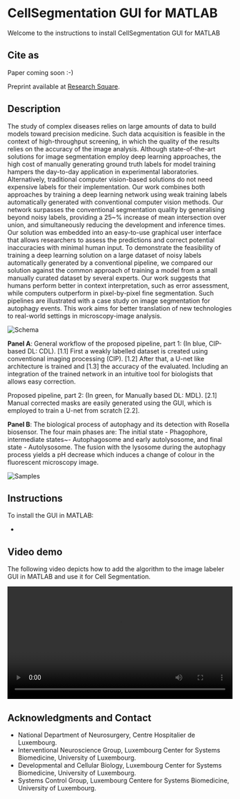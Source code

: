 # CellSegmentation GUI for MATLAB

Welcome to the instructions to install CellSegmentation GUI for MATLAB

## Cite as

Paper coming soon :-)

Preprint available at [Research Square](https://doi.org/10.21203/rs.3.rs-991404/v1).

## Description

The study of complex diseases relies on large amounts of data to build models toward precision medicine. Such data acquisition is feasible in the context of high-throughput screening, in which the quality of the results relies on the accuracy of the image analysis. Although state-of-the-art solutions for image segmentation employ deep learning approaches, the high cost of manually generating ground truth labels for model training hampers the day-to-day application in experimental laboratories. Alternatively, traditional computer vision-based solutions do not need expensive labels for their implementation. Our work combines both approaches by training a deep learning network using weak training labels automatically generated with conventional computer vision methods. Our network surpasses the conventional segmentation quality by generalising beyond noisy labels, providing a 25~\% increase of mean intersection over union, and simultaneously reducing the development and inference times. Our solution was embedded into an easy-to-use graphical user interface that allows researchers to assess the predictions and correct potential inaccuracies with minimal human input. To demonstrate the feasibility of training a deep learning solution on a large dataset of noisy labels automatically generated by a conventional pipeline, we compared our solution against the common approach of training a model from a small manually curated dataset by several experts. Our work suggests that humans perform better in context interpretation, such as error assessment, while computers outperform in pixel-by-pixel fine segmentation. Such pipelines are illustrated with a case study on image segmentation for autophagy events. This work aims for better translation of new technologies to real-world settings in microscopy-image analysis.

![Schema](https://beatrizgsc.github.io/CellSegmentation/figure_1_f.png)

**Panel A**: General workflow of the proposed pipeline, part 1: (In blue, CIP-based DL: CDL). [1.1] First a weakly labelled dataset is created using conventional imaging processing (CIP). [1.2] After that, a U-net like architecture is trained and [1.3] the accuracy of the evaluated. Including an integration of the trained network in an intuitive tool for biologists that allows easy correction. 

Proposed pipeline, part 2: (In green, for Manually based DL: MDL). [2.1] Manual corrected masks are easily generated using the GUI, which is employed to train a U-net from scratch [2.2]. 

**Panel B**: The biological process of autophagy and its detection with Rosella biosensor. The four main phases are: The initial state - Phagophore, intermediate states~- Autophagosome and early autolysosome, and final state - Autolysosome. The fusion with the lysosome during the autophagy process yields a pH decrease which induces a change of colour in the fluorescent microscopy image.

![Samples](https://beatrizgsc.github.io/CellSegmentation/samples.png)

## Instructions

To install the GUI in MATLAB:

- 

## Video demo

The following video depicts how to add the algorithm to the image labeler GUI in MATLAB and use it for Cell Segmentation.

<video src="https://user-images.githubusercontent.com/40003970/166120756-c107c8e7-5ace-4ed8-9032-fa83082e4d24.mp4" controls="controls" style="width: 100%;">
</video>

## Acknowledgments and Contact

- National Department of Neurosurgery, Centre Hospitalier de Luxembourg.
- Interventional Neuroscience Group, Luxembourg Center for Systems Biomedicine, University of Luxembourg.
- Developmental and Cellular Biology, Luxembourg Center for Systems Biomedicine, University of Luxembourg.
- Systems Control Group, Luxembourg Centere for Systems Biomedicine, University of Luxembourg.

